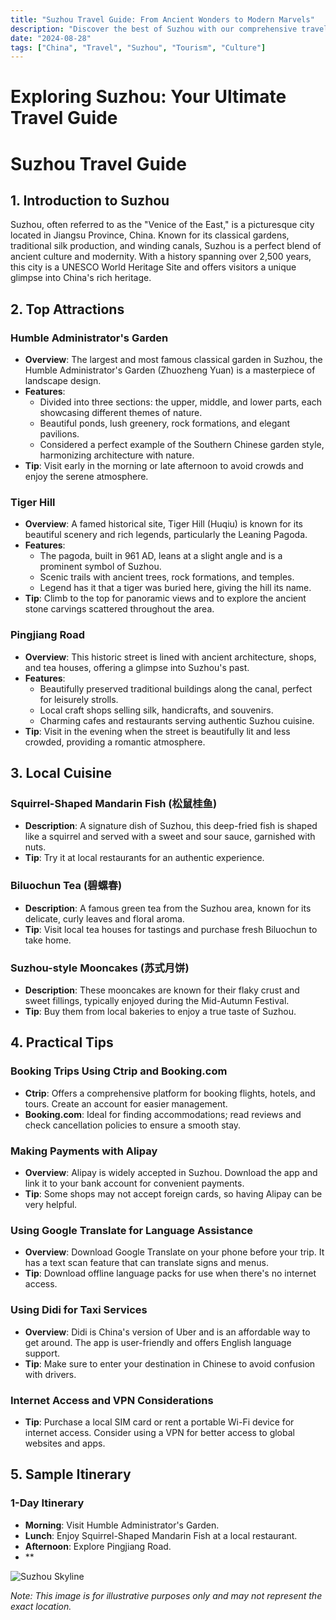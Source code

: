 ```yaml
---
title: "Suzhou Travel Guide: From Ancient Wonders to Modern Marvels"
description: "Discover the best of Suzhou with our comprehensive travel guide. Explore top attractions, savor local cuisine, and get insider tips for an unforgettable Chinese adventure."
date: "2024-08-28"
tags: ["China", "Travel", "Suzhou", "Tourism", "Culture"]
---
```


# Exploring Suzhou: Your Ultimate Travel Guide

# Suzhou Travel Guide

## 1. Introduction to Suzhou
Suzhou, often referred to as the "Venice of the East," is a picturesque city located in Jiangsu Province, China. Known for its classical gardens, traditional silk production, and winding canals, Suzhou is a perfect blend of ancient culture and modernity. With a history spanning over 2,500 years, this city is a UNESCO World Heritage Site and offers visitors a unique glimpse into China's rich heritage.

## 2. Top Attractions

### Humble Administrator's Garden
- **Overview**: The largest and most famous classical garden in Suzhou, the Humble Administrator's Garden (Zhuozheng Yuan) is a masterpiece of landscape design.
- **Features**:
  - Divided into three sections: the upper, middle, and lower parts, each showcasing different themes of nature.
  - Beautiful ponds, lush greenery, rock formations, and elegant pavilions.
  - Considered a perfect example of the Southern Chinese garden style, harmonizing architecture with nature.
- **Tip**: Visit early in the morning or late afternoon to avoid crowds and enjoy the serene atmosphere.

### Tiger Hill
- **Overview**: A famed historical site, Tiger Hill (Huqiu) is known for its beautiful scenery and rich legends, particularly the Leaning Pagoda.
- **Features**:
  - The pagoda, built in 961 AD, leans at a slight angle and is a prominent symbol of Suzhou.
  - Scenic trails with ancient trees, rock formations, and temples.
  - Legend has it that a tiger was buried here, giving the hill its name.
- **Tip**: Climb to the top for panoramic views and to explore the ancient stone carvings scattered throughout the area.

### Pingjiang Road
- **Overview**: This historic street is lined with ancient architecture, shops, and tea houses, offering a glimpse into Suzhou's past.
- **Features**:
  - Beautifully preserved traditional buildings along the canal, perfect for leisurely strolls.
  - Local craft shops selling silk, handicrafts, and souvenirs.
  - Charming cafes and restaurants serving authentic Suzhou cuisine.
- **Tip**: Visit in the evening when the street is beautifully lit and less crowded, providing a romantic atmosphere.

## 3. Local Cuisine

### Squirrel-Shaped Mandarin Fish (松鼠桂鱼)
- **Description**: A signature dish of Suzhou, this deep-fried fish is shaped like a squirrel and served with a sweet and sour sauce, garnished with nuts.
- **Tip**: Try it at local restaurants for an authentic experience.

### Biluochun Tea (碧螺春)
- **Description**: A famous green tea from the Suzhou area, known for its delicate, curly leaves and floral aroma.
- **Tip**: Visit local tea houses for tastings and purchase fresh Biluochun to take home.

### Suzhou-style Mooncakes (苏式月饼)
- **Description**: These mooncakes are known for their flaky crust and sweet fillings, typically enjoyed during the Mid-Autumn Festival.
- **Tip**: Buy them from local bakeries to enjoy a true taste of Suzhou.

## 4. Practical Tips

### Booking Trips Using Ctrip and Booking.com
- **Ctrip**: Offers a comprehensive platform for booking flights, hotels, and tours. Create an account for easier management.
- **Booking.com**: Ideal for finding accommodations; read reviews and check cancellation policies to ensure a smooth stay.

### Making Payments with Alipay
- **Overview**: Alipay is widely accepted in Suzhou. Download the app and link it to your bank account for convenient payments.
- **Tip**: Some shops may not accept foreign cards, so having Alipay can be very helpful.

### Using Google Translate for Language Assistance
- **Overview**: Download Google Translate on your phone before your trip. It has a text scan feature that can translate signs and menus.
- **Tip**: Download offline language packs for use when there's no internet access.

### Using Didi for Taxi Services
- **Overview**: Didi is China's version of Uber and is an affordable way to get around. The app is user-friendly and offers English language support.
- **Tip**: Make sure to enter your destination in Chinese to avoid confusion with drivers.

### Internet Access and VPN Considerations
- **Tip**: Purchase a local SIM card or rent a portable Wi-Fi device for internet access. Consider using a VPN for better access to global websites and apps.

## 5. Sample Itinerary

### 1-Day Itinerary
- **Morning**: Visit Humble Administrator's Garden.
- **Lunch**: Enjoy Squirrel-Shaped Mandarin Fish at a local restaurant.
- **Afternoon**: Explore Pingjiang Road.
- **

<img src="https://source.unsplash.com/1600x900/?Suzhou,cityscape" alt="Suzhou Skyline" loading="lazy">

*Note: This image is for illustrative purposes only and may not represent the exact location.*

